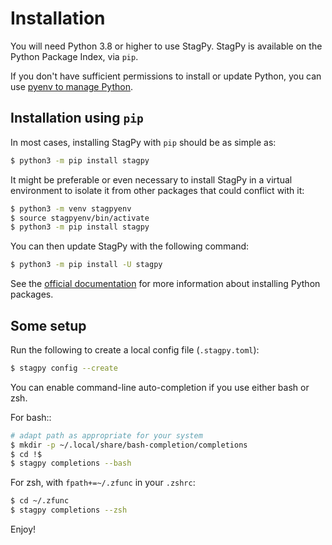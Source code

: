 Installation
============

You will need Python 3.8 or higher to use StagPy. StagPy is available on
the Python Package Index, via `pip`.

If you don't have sufficient permissions to install or update Python, you can
use [pyenv to manage Python](https://github.com/pyenv/pyenv).

Installation using `pip`
--------------------------

In most cases, installing StagPy with `pip` should be as simple as:

```sh
$ python3 -m pip install stagpy
```

It might be preferable or even necessary to install StagPy in a virtual
environment to isolate it from other packages that could conflict with it:

```sh
$ python3 -m venv stagpyenv
$ source stagpyenv/bin/activate
$ python3 -m pip install stagpy
```

You can then update StagPy with the following command:

```sh
$ python3 -m pip install -U stagpy
```

See the [official
documentation](https://packaging.python.org/en/latest/tutorials/installing-packages/)
for more information about installing Python packages.

Some setup
----------

Run the following to create a local config file (`.stagpy.toml`):

```sh
$ stagpy config --create
```

You can enable command-line auto-completion if you use either bash or zsh.

For bash::

```sh
# adapt path as appropriate for your system
$ mkdir -p ~/.local/share/bash-completion/completions
$ cd !$
$ stagpy completions --bash
```

For zsh, with `fpath+=~/.zfunc` in your `.zshrc`:

```sh
$ cd ~/.zfunc
$ stagpy completions --zsh
```

Enjoy!
